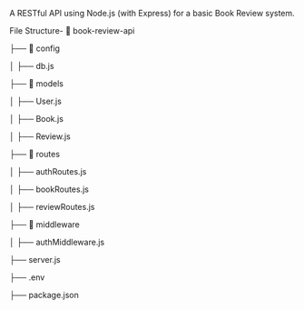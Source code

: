 A RESTful API using Node.js (with Express) for a basic Book Review system. 


File Structure-
📂 book-review-api

├── 📁 config 

│   ├── db.js 

├── 📁 models

│   ├── User.js

│   ├── Book.js

│   ├── Review.js

├── 📁 routes

│   ├── authRoutes.js

│   ├── bookRoutes.js

│   ├── reviewRoutes.js

├── 📁 middleware

│   ├── authMiddleware.js

├── server.js

├── .env

├── package.json
